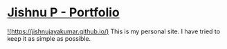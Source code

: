 # [Jishnu P - Portfolio](https://jishnujayakumar.github.io/)
[!(https://jishnujayakumar.github.io/)](https://jishnujayakumar.github.io/)
This is my personal site. I have tried to keep it as simple as possible.
